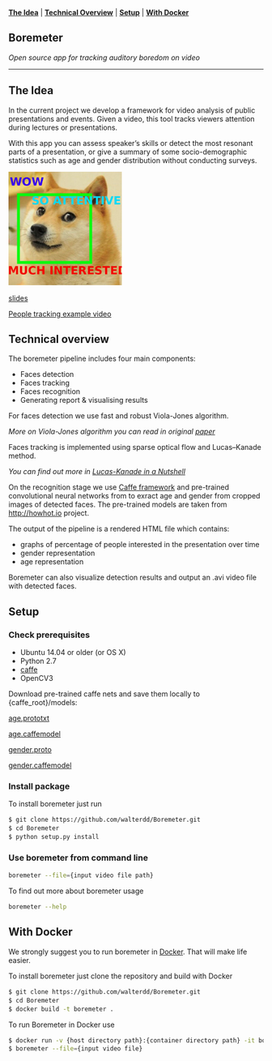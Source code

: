 **[The Idea](#the-idea)** |
**[Technical Overview](#technical-overview)** |
**[Setup](#setup)** |
**[With Docker](#with-docker)**

## Boremeter

*Open source app for tracking auditory boredom on video*

---

## The Idea

In the current project we develop a framework for video analysis of public presentations and events. Given a video, this tool tracks viewers attention during lectures or presentations.

With this app you can assess speaker’s skills or detect the most resonant parts of a presentation, or give a summary of some socio-demographic statistics such as age and gender distribution without conducting surveys.

<img src="https://github.com/walterdd/Auditory_tracking/blob/master/dogg.jpg" width="224">

[slides](https://docs.google.com/presentation/d/14mCydv-_sYkVHxImUnIX6PWRfpsfL49311rG099QPvc/edit#slide=id.g19ead2f26b_0_16)

[People tracking example video](https://www.youtube.com/watch?v=LFJhAiqAA3c)

## Technical overview

The boremeter pipeline includes four main components:

- Faces detection
- Faces tracking
- Faces recognition
- Generating report & visualising results

For faces detection we use fast and robust Viola-Jones algorithm. 

*More on Viola-Jones algorithm you can read in original [paper](https://www.vision.caltech.edu/html-files/EE148-2005-Spring/pprs/viola04ijcv.pdf)*

Faces tracking is implemented using sparse optical flow and Lucas–Kanade method. 

*You can find out more in [Lucas-Kanade in a Nutshell](http://www.inf.fu-berlin.de/inst/ag-ki/rojas_home/documents/tutorials/Lucas-Kanade2.pdf)*

On the recognition stage we use [Caffe framework](http://caffe.berkeleyvision.org) and pre-trained convolutional neural networks from to exract age and gender from cropped images of detected faces. The pre-trained models are taken from http://howhot.io project.

The output of the pipeline is a rendered HTML file which contains:

- graphs of percentage of people interested in the presentation over time
- gender representation
- age representation

Boremeter can also visualize detection results and output an .avi video file with detected faces.

## Setup

### Check prerequisites

+ Ubuntu 14.04 or older (or OS X)
+ Python 2.7
+ [caffe](https://github.com/BVLC/caffe)
+ OpenCV3

Download pre-trained caffe nets and save them locally to {caffe_root}/models:

[age.prototxt](https://data.vision.ee.ethz.ch/cvl/rrothe/imdb-wiki/static/age.prototxt)

[age.caffemodel](https://data.vision.ee.ethz.ch/cvl/rrothe/imdb-wiki/static/dex_imdb_wiki.caffemodel)

[gender.proto](https://data.vision.ee.ethz.ch/cvl/rrothe/imdb-wiki/static/gender.prototxt)

[gender.caffemodel](https://data.vision.ee.ethz.ch/cvl/rrothe/imdb-wiki/static/gender.caffemodel)

### Install package

To install boremeter just run

```bash
$ git clone https://github.com/walterdd/Boremeter.git
$ cd Boremeter
$ python setup.py install
```

### Use boremeter from command line

```bash
boremeter --file={input video file path}
```

To find out more about boremeter usage

```bash
boremeter --help
```

## With Docker

We strongly suggest you to run boremeter in [Docker](https://www.docker.com). That will make life easier. 

To install boremeter just clone the repository and build with Docker

```bash
$ git clone https://github.com/walterdd/Boremeter.git
$ cd Boremeter
$ docker build -t boremeter .
```
To run Boremeter in Docker use

```bash
$ docker run -v {host directory path}:{container directory path} -it boremeter
$ boremeter --file={input video file}
```
